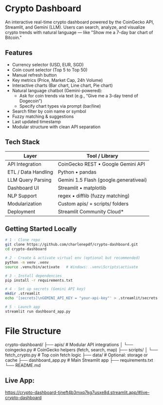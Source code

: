 # Crypto Dashboard

An interactive real-time crypto dashboard powered by the CoinGecko API, Streamlit, and Gemini (LLM). Users can search, analyze, and visualize crypto trends with natural language — like "Show me a 7-day bar chart of Bitcoin."

## Features

- Currency selector (USD, EUR, SGD)
- Coin count selector (Top 5 to Top 50)
- Manual refresh button
- Key metrics (Price, Market Cap, 24h Volume)
- Interactive charts (Bar chart, Line chart, Pie chart)
- Natural language chatbot (Gemini-powered):
  - Ask for coin trends via text (e.g., “Give me a 3-day trend of Dogecoin”)
  - Specify chart types via prompt (bar/line)
- Search filter by coin name or symbol
- Fuzzy matching & suggestions
- Last updated timestamp
- Modular structure with clean API separation

## Tech Stack

| Layer              | Tool / Library |
|--------------------|----------------|
| API Integration    | CoinGecko REST • Google Gemini API|
| ETL / Data Handling| Python • pandas |
| LLM Query Parsing  | Gemini 1.5 Flash (google.generativeai) |
| Dashboard UI       | Streamlit • matplotlib |
| NLP Support        | regex • difflib (fuzzy matching) |
| Modularization     | Custom apis/ + scripts/ folders |
| Deployment         | Streamlit Community Cloud* |

## Getting Started Locally

```bash
# 1 · Clone repo
git clone https://github.com/charlenepdf/crypto-dashboard.git
cd crypto-dashboard

# 2 · Create & activate virtual env (optional but recommended)
python -m venv .venv
source .venv/bin/activate   # Windows: .venv\Scripts\activate

# 3 · Install dependencies
pip install -r requirements.txt

# 4 · Set up secrets (Gemini API key)
mkdir .streamlit
echo '[secrets]\nGEMINI_API_KEY = "your-api-key"' > .streamlit/secrets.toml

# 5 · Launch app
streamlit run dashboard_app.py
```

# File Structure
crypto-dashboard/
├── apis/                     # Modular API integrations
│   └── coingecko.py          # CoinGecko helpers (fetch, search, map)
├── scripts/
│   └── fetch_crypto.py       # Top coin fetch logic
├── data/                     # Optional: storage or cache
├── dashboard_app.py          # Main Streamlit app
├── requirements.txt
└── README.md

## Live App: 
https://crypto-dashboard-tjneft4b3mxq7kg7usxe8d.streamlit.app/#live-crypto-dashboard
